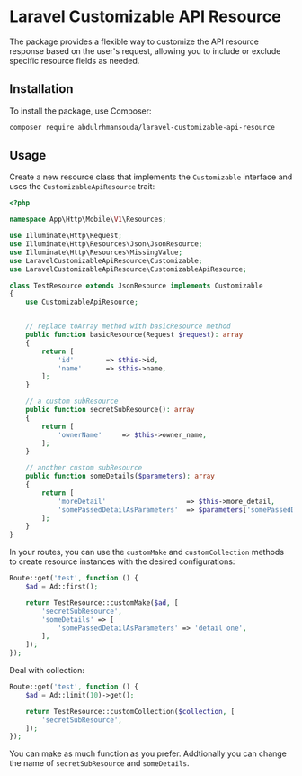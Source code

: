 # Laravel Customizable API Resource

The package provides a flexible way to customize the API resource response based on the user's request, allowing you to include or exclude specific resource fields as needed.

## Installation

To install the package, use Composer:

```bash
composer require abdulrhmansouda/laravel-customizable-api-resource
```

## Usage

Create a new resource class that implements the `Customizable` interface and uses the `CustomizableApiResource` trait:

```php
<?php

namespace App\Http\Mobile\V1\Resources;

use Illuminate\Http\Request;
use Illuminate\Http\Resources\Json\JsonResource;
use Illuminate\Http\Resources\MissingValue;
use LaravelCustomizableApiResource\Customizable;
use LaravelCustomizableApiResource\CustomizableApiResource;

class TestResource extends JsonResource implements Customizable
{
    use CustomizableApiResource;


    // replace toArray method with basicResource method
    public function basicResource(Request $request): array
    {
        return [
            'id'        => $this->id,
            'name'      => $this->name,
        ];
    }

    // a custom subResource
    public function secretSubResource(): array
    {
        return [
            'ownerName'     => $this->owner_name,
        ];
    }

    // another custom subResource
    public function someDetails($parameters): array
    {
        return [
            'moreDetail'                    => $this->more_detail,
            'somePassedDetailAsParameters'  => $parameters['somePassedDetailAsParameters'],
        ];
    }
}

```

In your routes, you can use the `customMake` and `customCollection` methods to create resource instances with the desired configurations:

```php
Route::get('test', function () {
    $ad = Ad::first();

    return TestResource::customMake($ad, [
        'secretSubResource',
        'someDetails' => [
            'somePassedDetailAsParameters' => 'detail one',
        ],
    ]);
});

```

Deal with collection:

```php
Route::get('test', function () {
    $ad = Ad::limit(10)->get();

    return TestResource::customCollection($collection, [
        'secretSubResource',
    ]);
});
```

You can make as much function as you prefer. Addtionally you can change the name of `secretSubResource` and `someDetails`.